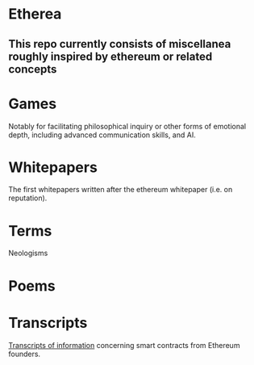 Etherea
====================


This repo currently consists of miscellanea roughly inspired by ethereum or related concepts
---------------------

#  Games 

Notably for facilitating philosophical inquiry or other forms of emotional depth, including advanced communication skills, and AI.

# Whitepapers  

The first whitepapers written after the ethereum whitepaper (i.e. on reputation). 

# Terms 

Neologisms 

# Poems 


# Transcripts

[Transcripts of information](Vitalik_contract_info_sv_meetup_02-13-14.md) concerning smart contracts from Ethereum founders. 
